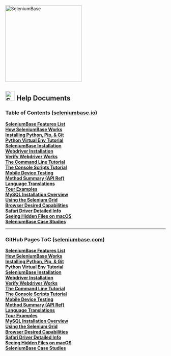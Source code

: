 <div><a href="https://github.com/seleniumbase/SeleniumBase"><img src="https://cdn2.hubspot.net/hubfs/100006/images/sb_media_logo.png" alt="SeleniumBase" width="240" /></a></div>

<h2><img src="https://seleniumbase.io/img/sb_icon.png" title="SeleniumBase" width="30" /> Help Documents</h2>

<h3>Table of Contents (<a href="https://seleniumbase.io">seleniumbase.io</a>)</h3>

<div><a href="https://seleniumbase.io/help_docs/features_list/"><b>SeleniumBase Features List</b></a></div>
<div><a href="https://seleniumbase.io/help_docs/how_it_works/"><b>How SeleniumBase Works</b></a></div>
<div><a href="https://seleniumbase.io/help_docs/install_python_pip_git/"><b>Installing Python, Pip, & Git</b></a></div>
<div><a href="https://seleniumbase.io/help_docs/virtualenv_instructions/"><b>Python Virtual Env Tutorial</b></a></div>
<div><a href="https://seleniumbase.io/help_docs/install/"><b>SeleniumBase Installation</b></a></div>
<div><a href="https://seleniumbase.io/help_docs/webdriver_installation/"><b>Webdriver Installation</b></a></div>
<div><a href="https://seleniumbase.io/help_docs/verify_webdriver/"><b>Verify Webdriver Works</b></a></div>
<div><a href="https://seleniumbase.io/help_docs/customizing_test_runs/"><b>The Command Line Tutorial</b></a></div>
<div><a href="https://seleniumbase.io/seleniumbase/console_scripts/ReadMe/"><b>The Console Scripts Tutorial</b></a></div>
<div><a href="https://seleniumbase.io/help_docs/mobile_testing/"><b>Mobile Device Testing</b></a></div>
<div><a href="https://seleniumbase.io/help_docs/method_summary/"><b>Method Summary (API Ref)</b></a></div>
<div><a href="https://seleniumbase.io/help_docs/translations/"><b>Language Translations</b></a></div>
<div><a href="https://seleniumbase.io/examples/tour_examples/ReadMe/"><b>Tour Examples</b></a></div>
<div><a href="https://seleniumbase.io/help_docs/mysql_installation/"><b>MySQL Installation Overview</b></a></div>
<div><a href="https://seleniumbase.io/seleniumbase/utilities/selenium_grid/ReadMe/"><b>Using the Selenium Grid</b></a></div>
<div><a href="https://seleniumbase.io/help_docs/desired_capabilities/"><b>Browser Desired Capabilities</b></a></div>
<div><a href="https://seleniumbase.io/help_docs/using_safari_driver/"><b>Safari Driver Detailed Info</b></a></div>
<div><a href="https://seleniumbase.io/help_docs/hidden_files_info/"><b>Seeing Hidden Files on macOS</b></a></div>
<div><a href="https://seleniumbase.io/help_docs/happy_customers/"><b>SeleniumBase Case Studies</b></a></div>

--------

<h3>GitHub Pages ToC (<a href="https://seleniumbase.com">seleniumbase.com</a>)</h3>

<div><a href="https://seleniumbase.com/help_docs/features_list.html"><b>SeleniumBase Features List</b></a></div>
<div><a href="https://seleniumbase.com/help_docs/how_it_works.html"><b>How SeleniumBase Works</b></a></div>
<div><a href="https://seleniumbase.com/help_docs/install_python_pip_git.html"><b>Installing Python, Pip, & Git</b></a></div>
<div><a href="https://seleniumbase.com/help_docs/virtualenv_instructions.html"><b>Python Virtual Env Tutorial</b></a></div>
<div><a href="https://seleniumbase.com/help_docs/install.html"><b>SeleniumBase Installation</b></a></div>
<div><a href="https://seleniumbase.com/help_docs/webdriver_installation.html"><b>Webdriver Installation</b></a></div>
<div><a href="https://seleniumbase.com/help_docs/verify_webdriver.html"><b>Verify Webdriver Works</b></a></div>
<div><a href="https://seleniumbase.com/help_docs/customizing_test_runs.html"><b>The Command Line Tutorial</b></a></div>
<div><a href="https://seleniumbase.com/seleniumbase/console_scripts/"><b>The Console Scripts Tutorial</b></a></div>
<div><a href="https://seleniumbase.com/help_docs/mobile_testing.html"><b>Mobile Device Testing</b></a></div>
<div><a href="https://seleniumbase.com/help_docs/method_summary.html"><b>Method Summary (API Ref)</b></a></div>
<div><a href="https://seleniumbase.com/help_docs/translations.html"><b>Language Translations</b></a></div>
<div><a href="https://seleniumbase.com/examples/tour_examples/"><b>Tour Examples</b></a></div>
<div><a href="https://seleniumbase.com/help_docs/mysql_installation.html"><b>MySQL Installation Overview</b></a></div>
<div><a href="https://seleniumbase.com/seleniumbase/utilities/selenium_grid/"><b>Using the Selenium Grid</b></a></div>
<div><a href="https://seleniumbase.com/help_docs/desired_capabilities.html"><b>Browser Desired Capabilities</b></a></div>
<div><a href="https://seleniumbase.com/help_docs/using_safari_driver.html"><b>Safari Driver Detailed Info</b></a></div>
<div><a href="https://seleniumbase.com/help_docs/hidden_files_info.html"><b>Seeing Hidden Files on macOS</b></a></div>
<div><a href="https://seleniumbase.com/help_docs/happy_customers.html"><b>SeleniumBase Case Studies</b></a></div>
